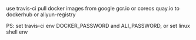 use travis-ci pull docker images from google gcr.io or coreos quay.io to dockerhub or aliyun-registry

PS: set travis-ci env DOCKER_PASSWORD and ALI_PASSWORD, or set linux shell env 
